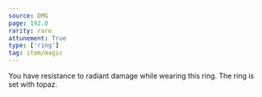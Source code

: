 ```yaml
---
source: DMG
page: 192.0
rarity: rare
attunement: True
type: ['ring']
tag: item/magic
---
```


You have resistance to radiant damage while wearing this ring. The ring is set with topaz.


